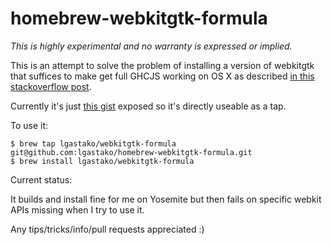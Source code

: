 # homebrew-webkitgtk-formula

*This is highly experimental and no warranty is expressed or implied.*

This is an attempt to solve the problem of installing a version of webkitgtk
that suffices to make get full GHCJS working on OS X as described
[in this stackoverflow post](https://stackoverflow.com/questions/34774356/installing-webkitgtk3-for-ghcjs-on-osx).

Currently it's just
[this gist](https://gist.githubusercontent.com/cpiro/0ea18227b251b26f94c645dd62b3f9a7/raw/48ce12108237760e08c058a62c08ed32a0cf6817/webkitgtk@2.4.11.rb)
exposed so it's directly useable as a tap.

To use it:

    $ brew tap lgastako/webkitgtk-formula git@github.com:lgastako/homebrew-webkitgtk-formula.git
    $ brew install lgastako/webkitgtk-formula

Current status:

It builds and install fine for me on Yosemite but then fails on specific webkit
APIs missing when I try to use it.

Any tips/tricks/info/pull requests appreciated :)

